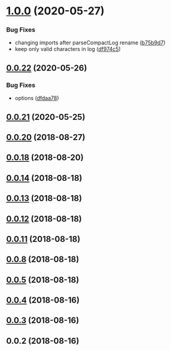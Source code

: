 # [1.0.0](https://github.com/Hackuarium/legoino-util/compare/v0.0.22...v1.0.0) (2020-05-27)


### Bug Fixes

* changing imports after parseCompactLog rename ([b75b9d7](https://github.com/Hackuarium/legoino-util/commit/b75b9d79a2c4f1bc5bb87212929475660013459f))
* keep only valid characters in log ([df974c5](https://github.com/Hackuarium/legoino-util/commit/df974c50ef0c1b1cbbaa086ff94552d21be6b6fa))



## [0.0.22](https://github.com/Hackuarium/legoino-util/compare/v0.0.21...v0.0.22) (2020-05-26)


### Bug Fixes

* options ([dfdaa78](https://github.com/Hackuarium/legoino-util/commit/dfdaa78e7cfa7708c90394454c4cf5a9dba54797))



## [0.0.21](https://github.com/Hackuarium/legoino-util/compare/v0.0.20...v0.0.21) (2020-05-25)



<a name="0.0.20"></a>
## [0.0.20](https://github.com/mljs/legoino-util/compare/v0.0.19...v0.0.20) (2018-08-27)



<a name="0.0.18"></a>
## [0.0.18](https://github.com/mljs/legoino-util/compare/v0.0.17...v0.0.18) (2018-08-20)



<a name="0.0.14"></a>
## [0.0.14](https://github.com/mljs/legoino-util/compare/v0.0.13...v0.0.14) (2018-08-18)



<a name="0.0.13"></a>
## [0.0.13](https://github.com/mljs/legoino-util/compare/v0.0.12...v0.0.13) (2018-08-18)



<a name="0.0.12"></a>
## [0.0.12](https://github.com/mljs/legoino-util/compare/v0.0.11...v0.0.12) (2018-08-18)



<a name="0.0.11"></a>
## [0.0.11](https://github.com/mljs/legoino-util/compare/v0.0.10...v0.0.11) (2018-08-18)



<a name="0.0.8"></a>
## [0.0.8](https://github.com/mljs/legoino-util/compare/v0.0.7...v0.0.8) (2018-08-18)



<a name="0.0.5"></a>
## [0.0.5](https://github.com/mljs/legoino-util/compare/v0.0.4...v0.0.5) (2018-08-18)



<a name="0.0.4"></a>
## [0.0.4](https://github.com/mljs/legoino-util/compare/v0.0.3...v0.0.4) (2018-08-16)



<a name="0.0.3"></a>
## [0.0.3](https://github.com/mljs/legoino-util/compare/v0.0.2...v0.0.3) (2018-08-16)



<a name="0.0.2"></a>
## 0.0.2 (2018-08-16)



